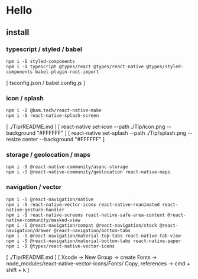 # Hello

## install

### typescript / styled / babel
```
npm i -S styled-components
npm i -D typescript @types/react @types/react-native @types/styled-components babel-plugin-root-import
```
[ tsconfig.json / babel.config.js ]

### icon / splash
```
npm i -D @bam.tech/react-native-make
npm i -S react-native-splash-screen
```
[ ./Tip/README.md ]
[ react-native set-icon --path ./Tip/icon.png --background "#FFFFFF" ]
[ react-native set-splash --path ./Tip/splash.png --resize center --background "#FFFFFF" ]

### storage / geolocation / maps
```
npm i -S @react-native-community/async-storage
npm i -S @react-native-community/geolocation react-native-maps
```

### navigation / vector
```
npm i -S @react-navigation/native
npm i -S react-native-vector-icons react-native-reanimated react-native-gesture-handler
npm i -S react-native-screens react-native-safe-area-context @react-native-community/masked-view
npm i -S @react-navigation/compat @react-navigation/stack @react-navigation/drawer @react-navigation/bottom-tabs
npm i -S @react-navigation/material-top-tabs react-native-tab-view
npm i -S @react-navigation/material-bottom-tabs react-native-paper
npm i -D @types/react-native-vector-icons
```
[ ./Tip/README.md ]
[ Xcode -> New Group -> create Fonts -> node_modules/react-native-vector-icons/Fonts/ Copy, references ->  cmd + shift + k ]
